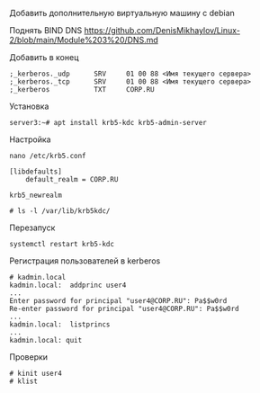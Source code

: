 Добавить дополнительную виртуальную машину с debian


Поднять BIND DNS
https://github.com/DenisMikhaylov/Linux-2/blob/main/Module%203%20/DNS.md

Добавить в конец
```
;_kerberos._udp      SRV     01 00 88 <Имя текущего сервера>
;_kerberos._tcp      SRV     01 00 88 <Имя текущего сервера>
;_kerberos           TXT     CORP.RU
```
Установка

```
server3:~# apt install krb5-kdc krb5-admin-server
```

Настройка
```
nano /etc/krb5.conf
```
```
[libdefaults]
    default_realm = CORP.RU
```

```
krb5_newrealm
```

```
# ls -l /var/lib/krb5kdc/
```

Перезапуск

```
systemctl restart krb5-kdc
```

Регистрация пользователей в  kerberos

```
# kadmin.local
kadmin.local:  addprinc user4
...
Enter password for principal "user4@CORP.RU": Pa$$w0rd
Re-enter password for principal "user4@CORP.RU": Pa$$w0rd
...
kadmin.local:  listprincs
...
kadmin.local: quit
```

Проверки
```
# kinit user4
# klist
```

